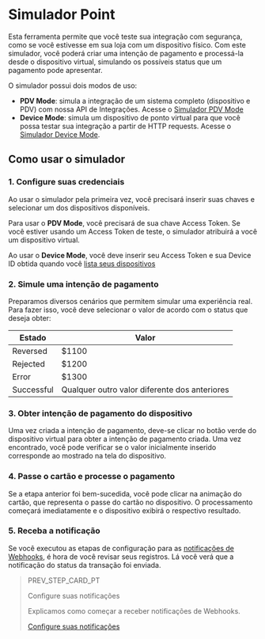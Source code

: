 # Simulador Point

Esta ferramenta permite que você teste sua integração com segurança, como se você estivesse em sua loja com um dispositivo físico.
Com este simulador, você poderá criar uma intenção de pagamento e processá-la desde o dispositivo virtual, simulando os possíveis status que um pagamento pode apresentar.

O simulador possui dois modos de uso:


* **PDV Mode**: simula a integração de um sistema completo (dispositivo e PDV) com nossa API de Integrações. Acesse o [Simulador PDV Mode](https://api.mercadopago.com/point/integrator-simulator/sandbox/?ignoreapidoc=true)
* **Device Mode**: simula um dispositivo de ponto virtual para que você possa testar sua integração a partir de HTTP requests. Acesse o [Simulador Device Mode](https://api.mercadopago.com/point/integrator-simulator/sandbox/device?ignoreapidoc=true).

## Como usar o simulador

### 1. Configure suas credenciais

Ao usar o simulador pela primeira vez, você precisará inserir suas chaves e selecionar um dos dispositivos disponíveis.

Para usar o **PDV Mode**, você precisará de sua chave Access Token. Se você estiver usando um Access Token de teste, o simulador atribuirá a você um dispositivo virtual.

Ao usar o **Device Mode**, você deve inserir seu Access Token e sua Device ID obtida quando você [lista seus dispositivos](https://www.mercadopago[FAKER][URL][DOMAIN]/developers/pt/guides/in-person-payments/integration-api/create-payment-intent#bookmark_criar_intenção_de_pagamento)

### 2. Simule uma intenção de pagamento

Preparamos diversos cenários que permitem simular uma experiência real. Para fazer isso, você deve selecionar o valor de acordo com o status que deseja obter:

| Estado | Valor |
|---|---|
| Reversed | $1100 |
| Rejected | $1200 |
| Error | $1300 |
| Successful | Qualquer outro valor diferente dos anteriores |


### 3. Obter intenção de pagamento do dispositivo

Uma vez criada a intenção de pagamento, deve-se clicar no botão verde do dispositivo virtual para obter a intenção de pagamento criada. Uma vez encontrado, você pode verificar se o valor inicialmente inserido corresponde ao mostrado na tela do dispositivo.

### 4. Passe o cartão e processe o pagamento

Se a etapa anterior foi bem-sucedida, você pode clicar na animação do cartão, que representa o passe do cartão no dispositivo. O processamento começará imediatamente e o dispositivo exibirá o respectivo resultado.

### 5. Receba a notificação

Se você executou as etapas de configuração para as [notificações de Webhooks](https://www.mercadopago[FAKER][URL][DOMAIN]/developers/pt/guides/in-person-payments/integration-api/integration), é hora de você revisar seus registros. Lá você verá que a notificação do status da transação foi enviada.


> PREV_STEP_CARD_PT
>
> Configure suas notificações
>
> Explicamos como começar a receber notificações de Webhooks.
>
> [Configure suas notificações](https://www.mercadopago[FAKER][URL][DOMAIN]/developers/pt/guides/in-person-payments/integration-api/notifications)
